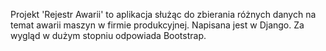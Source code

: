 Projekt 'Rejestr Awarii' to aplikacja służąc do zbierania różnych danych na temat awarii maszyn w firmie produkcyjnej. Napisana jest w Django. Za wygląd w dużym stopniu odpowiada Bootstrap.
